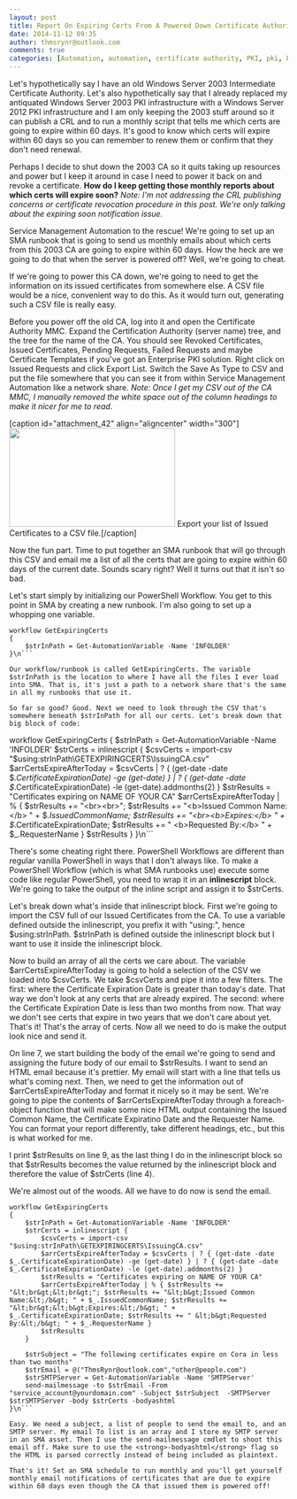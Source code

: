 ```yaml
---
layout: post
title: Report On Expiring Certs From A Powered Down Certificate Authority
date: 2014-11-12 09:35
author: thmsrynr@outlook.com
comments: true
categories: [Automation, automation, certificate authority, PKI, pki, PowerShell, powershell, SMA, sma, Windows CA, windows ca]
---
```

Let's hypothetically say I have an old Windows Server 2003 Intermediate Certificate Authority. Let's also hypothetically say that I already replaced my antiquated Windows Server 2003 PKI infrastructure with a Windows Server 2012 PKI infrastructure and I am only keeping the 2003 stuff around so it can publish a CRL and to run a monthly script that tells me which certs are going to expire within 60 days. It's good to know which certs will expire within 60 days so you can remember to renew them or confirm that they don't need renewal.

Perhaps I decide to shut down the 2003 CA so it quits taking up resources and power but I keep it around in case I need to power it back on and revoke a certificate. <strong>How do I keep getting those monthly reports about which certs will expire soon?</strong> <em>Note: I'm not addressing the CRL publishing concerns or certificate revocation procedure in this post. We're only talking about the expiring soon notification issue.</em>

Service Management Automation to the rescue! We're going to set up an SMA runbook that is going to send us monthly emails about which certs from this 2003 CA are going to expire within 60 days. How the heck are we going to do that when the server is powered off? Well, we're going to cheat.

If we're going to power this CA down, we're going to need to get the information on its issued certificates from somewhere else. A CSV file would be a nice, convenient way to do this. As it would turn out, generating such a CSV file is really easy.

Before you power off the old CA, log into it and open the Certificate Authority MMC. Expand the Certification Authority (server name) tree, and the tree for the name of the CA. You should see Revoked Certificates, Issued Certificates, Pending Requests, Failed Requests and maybe Certificate Templates if you've got an Enterprise PKI solution. Right click on Issued Requests and click Export List. Switch the Save As Type to CSV and put the file somewhere that you can see it from within Service Management Automation like a network share. <em>Note: Once I get my CSV out of the CA MMC, I manually removed the white space out of the column headings to make it nicer for me to read.</em>

[caption id="attachment_42" align="aligncenter" width="300"]<a href="http://www.workingsysadmin.com/wp-content/uploads/2014/11/11-10-2014-9-55-35-AM.png"><img class="wp-image-42 size-medium" src="http://www.workingsysadmin.com/wp-content/uploads/2014/11/11-10-2014-9-55-35-AM-300x178.png" alt="" width="300" height="178" /></a> Export your list of Issued Certificates to a CSV file.[/caption]

Now the fun part. Time to put together an SMA runbook that will go through this CSV and email me a list of all the certs that are going to expire within 60 days of the current date. Sounds scary right? Well it turns out that it isn't so bad.

Let's start simply by initializing our PowerShell Workflow. You get to this point in SMA by creating a new runbook. I'm also going to set up a whopping one variable.

```
workflow GetExpiringCerts
{
    $strInPath = Get-AutomationVariable -Name 'INFOLDER'
}\n```

Our workflow/runbook is called GetExpiringCerts. The variable $strInPath is the location to where I have all the files I ever load into SMA. That is, it's just a path to a network share that's the same in all my runbooks that use it.

So far so good? Good. Next we need to look through the CSV that's somewhere beneath $strInPath for all our certs. Let's break down that big block of code:

```
workflow GetExpiringCerts
{
    $strInPath = Get-AutomationVariable -Name 'INFOLDER'
    $strCerts = inlinescript { 
        $csvCerts = import-csv "$using:strInPath\GETEXPIRINGCERTS\IssuingCA.csv"
        $arrCertsExpireAfterToday = $csvCerts | ? { (get-date -date $_.CertificateExpirationDate) -ge (get-date) } | ? { (get-date -date $_.CertificateExpirationDate) -le (get-date).addmonths(2) }
        $strResults = "Certificates expiring on NAME OF YOUR CA"
        $arrCertsExpireAfterToday | % { $strResults += "&lt;br&gt;&lt;br&gt;"; $strResults += "&lt;b&gt;Issued Common Name:&lt;/b&gt; " + $_.IssuedCommonName; $strResults += "&lt;br&gt;&lt;b&gt;Expires:&lt;/b&gt; " + $_.CertificateExpirationDate; $strResults += " &lt;b&gt;Requested By:&lt;/b&gt; " + $_.RequesterName }
        $strResults
    }
}\n```

There's some cheating right there. PowerShell Workflows are different than regular vanilla PowerShell in ways that I don't always like. To make a PowerShell Workflow (which is what SMA runbooks use) execute some code like regular PowerShell, you need to wrap it in an <strong>inlinescript</strong> block. We're going to take the output of the inline script and assign it to $strCerts.

Let's break down what's inside that inlinescript block. First we're going to import the CSV full of our Issued Certificates from the CA. To use a variable defined outside the inlinescript, you prefix it with "using:", hence $using:strInPath. $strInPath is defined outside the inlinescript block but I want to use it inside the inlinescript block.

Now to build an array of all the certs we care about. The variable $arrCertsExpireAfterToday is going to hold a selection of the CSV we loaded into $csvCerts. We take $csvCerts and pipe it into a few filters. The first: where the Certificate Expiration Date is greater than today's date. That way we don't look at any certs that are already expired. The second: where the Certificate Expiration Date is less than two months from now. That way we don't see certs that expire in two years that we don't care about yet. That's it! That's the array of certs. Now all we need to do is make the output look nice and send it.

On line 7, we start building the body of the email we're going to send and assigning the future body of our email to $strResults. I want to send an HTML email because it's prettier. My email will start with a line that tells us what's coming next. Then, we need to get the information out of $arrCertsExpireAfterToday and format it nicely so it may be sent. We're going to pipe the contents of $arrCertsExpireAfterToday through a foreach-object function that will make some nice HTML output containing the Issued Common Name, the Certificate Expiratino Date and the Requester Name. You can format your report differently, take different headings, etc., but this is what worked for me.

I print $strResults on line 9, as the last thing I do in the inlinescript block so that $strResults becomes the value returned by the inlinescript block and therefore the value of $strCerts (line 4).

We're almost out of the woods. All we have to do now is send the email.

```
workflow GetExpiringCerts
{
    $strInPath = Get-AutomationVariable -Name 'INFOLDER'
    $strCerts = inlinescript { 
        $csvCerts = import-csv "$using:strInPath\GETEXPIRINGCERTS\IssuingCA.csv"
        $arrCertsExpireAfterToday = $csvCerts | ? { (get-date -date $_.CertificateExpirationDate) -ge (get-date) } | ? { (get-date -date $_.CertificateExpirationDate) -le (get-date).addmonths(2) }
        $strResults = "Certificates expiring on NAME OF YOUR CA"
        $arrCertsExpireAfterToday | % { $strResults += "&lt;br&gt;&lt;br&gt;"; $strResults += "&lt;b&gt;Issued Common Name:&lt;/b&gt; " + $_.IssuedCommonName; $strResults += "&lt;br&gt;&lt;b&gt;Expires:&lt;/b&gt; " + $_.CertificateExpirationDate; $strResults += " &lt;b&gt;Requested By:&lt;/b&gt; " + $_.RequesterName }
        $strResults
    }
     
    $strSubject = "The following certificates expire on Cora in less than two months"
    $strEmail = @("ThmsRynr@outlook.com","other@people.com")
    $strSMTPServer = Get-AutomationVariable -Name 'SMTPServer'
    send-mailmessage -to $strEmail -From "service_account@yourdomain.com" -Subject $strSubject  -SMTPServer $strSMTPServer -body $strCerts -bodyashtml
}\n```

Easy. We need a subject, a list of people to send the email to, and an SMTP server. My email To list is an array and I store my SMTP server in an SMA asset. Then I use the send-mailmessage cmdlet to shoot this email off. Make sure to use the <strong>-bodyashtml</strong> flag so the HTML is parsed correctly instead of being included as plaintext.

That's it! Set an SMA schedule to run monthly and you'll get yourself monthly email notifications of certificates that are due to expire within 60 days even though the CA that issued them is powered off!
